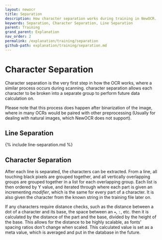 ```yaml
---
layout: newocr
title: Separation
description: How character separation works during training in NewOCR.
keywords: Separation, Character Separation, Line Separation
parent: Training
grand_parent: Explanation
nav_order: 2
permalink: /explanation/training/separation
github-path: explanation/training/separation.md
---
```


# Character Separation

Character separation is the very first step in how the OCR works, where a similar process occurs during scanning. character separation allows each character to be broken into a separate group to perform future data calculation on.

Please note that <src data-gh="https://github.com/RubbaBoy/NewOCR/blob/7de96263853df8f63d340ecaf26284cb0d4dbb34/src/main/java/com/uddernetworks/newocr/recognition/OCRTrain.java#L60">this process does happen after binarization of the image,</src> where in many OCRs would be paired with other preprocessing (Usually for dealing with natural images, which NewOCR does not support).

## Line Separation

{% include line-separation.md %}

## Character Separation

After each line is separated, the characters can be extracted. <src data-gh="https://github.com/RubbaBoy/NewOCR/blob/7de96263853df8f63d340ecaf26284cb0d4dbb34/src/main/java/com/uddernetworks/newocr/recognition/OCRActions.java#L105-L117">From a line, all touching black pixels are grouped together, and all vertically overlapping groups are grouped together in a list for each overlapping group.</src> <src data-gh="https://github.com/RubbaBoy/NewOCR/blob/7de96263853df8f63d340ecaf26284cb0d4dbb34/src/main/java/com/uddernetworks/newocr/recognition/OCRActions.java#L127-L174">Each list is then ordered by Y value, and iterated through where each part is given an incrementing *modifier*, which is the same for every part of a character. It is also given the character from the known string in the training file later on.</src>

<src data-gh="https://github.com/RubbaBoy/NewOCR/blob/7de96263853df8f63d340ecaf26284cb0d4dbb34/src/main/java/com/uddernetworks/newocr/recognition/OCRActions.java#L156-L168">If any characters require distance checks, such as the distance between a dot of a character and its base, the space between an <code>=</code>, <code>:</code>, etc. then it is calculated by the distance of the part and the base, divided by the height of the base. This allows for the distance to be highly scalable, as fonts' spacing ratios don't change when scaled.</src> This calculated value is set as a meta value, which is averaged and put in the database in the future.